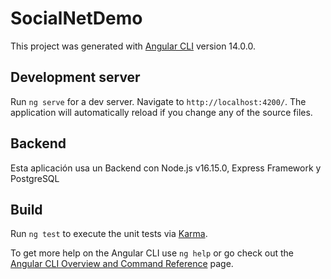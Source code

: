 # SocialNetDemo

This project was generated with [Angular CLI](https://github.com/angular/angular-cli) version 14.0.0.

## Development server

Run `ng serve` for a dev server. Navigate to `http://localhost:4200/`. The application will automatically reload if you change any of the source files.

## Backend

Esta aplicación usa un  Backend con Node.js v16.15.0, Express Framework y PostgreSQL


## Build


Run `ng test` to execute the unit tests via [Karma](https://karma-runner.github.io).


To get more help on the Angular CLI use `ng help` or go check out the [Angular CLI Overview and Command Reference](https://angular.io/cli) page.
